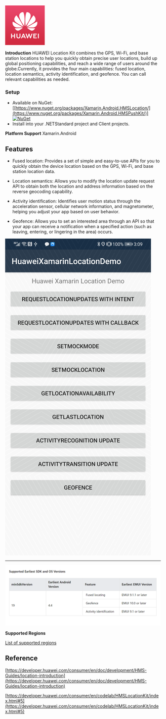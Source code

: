 ![enter image description here](https://raw.githubusercontent.com/omernaser/Huawei-MAP/master/huaweiicon.png)

**Introduction**
HUAWEI Location Kit combines the GPS, Wi-Fi, and base station locations to help you quickly obtain precise user locations, build up global positioning capabilities, and reach a wide range of users around the globe.Currently, it provides the four main capabilities: fused location, location semantics, activity identification, and geofence. You can call relevant capabilities as needed.

### Setup

-   Available on NuGet:  [[https://www.nuget.org/packages/Xamarin.Android.HMSLocation/](https://www.nuget.org/packages/Xamarin.Android.HMSPushKit/)] [![NuGet](https://camo.githubusercontent.com/8a3005d7f8ce0d50737ec134a48480ad61bfa5b9/68747470733a2f2f696d672e736869656c64732e696f2f6e756765742f762f506c7567696e2e4669726562617365507573684e6f74696669636174696f6e2e7376673f6c6162656c3d4e75476574)](https://www.nuget.org/packages/Xamarin.Android.HMSPushKit/)
-   Install into your .NETStandard project and Client projects.

**Platform Support**
Xamarin.Android

## Features

-   Fused location: Provides a set of simple and easy-to-use APIs for you to quickly obtain the device location based on the GPS, Wi-Fi, and base station location data.
    
-   Location semantics: Allows you to modify the location update request API to obtain both the location and address information based on the reverse geocoding capability.  
    
-   Activity identification: Identifies user motion status through the acceleration sensor, cellular network information, and magnetometer, helping you adjust your app based on user behavior.
    
-   Geofence: Allows you to set an interested area through an API so that your app can receive a notification when a specified action (such as leaving, entering, or lingering in the area) occurs.

![enter image description here](https://raw.githubusercontent.com/omernaser/Huawei-Location/master/Screenshot_20200519_150955_com.companyname.xlocationdemoprojectref.jpg)

***
![enter image description here](https://raw.githubusercontent.com/omernaser/Huawei-Location/master/locations.PNG)

**Supported Regions**

[List of supported regions](https://developer.huawei.com/consumer/en/doc/development/HMS-Guides/SupportAreas_V4)

## Reference

[https://developer.huawei.com/consumer/en/doc/development/HMS-Guides/location-introduction](https://developer.huawei.com/consumer/en/doc/development/HMS-Guides/location-introduction)

[https://developer.huawei.com/consumer/en/codelab/HMSLocationKit/index.html#5](https://developer.huawei.com/consumer/en/codelab/HMSLocationKit/index.html#5)
